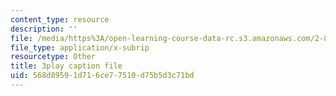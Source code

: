 ```yaml
---
content_type: resource
description: ''
file: /media/https%3A/open-learning-course-data-rc.s3.amazonaws.com/2-830j-control-of-manufacturing-processes-sma-6303-spring-2008/568d89591d716ce77510d75b5d3c71bd_6swIAqXcvDQ.srt
file_type: application/x-subrip
resourcetype: Other
title: 3play caption file
uid: 568d8959-1d71-6ce7-7510-d75b5d3c71bd
---
```

